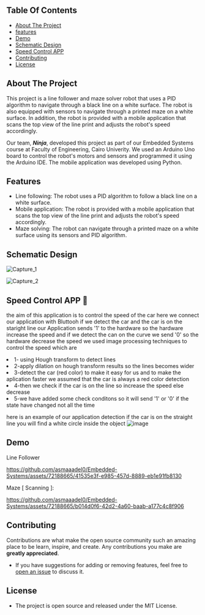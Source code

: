 <br/>

## Table Of Contents

- [About The Project](#about-the-project)
- [features](#features)
- [Demo](#demo)
- [Schematic Design](#schematic-design)
- [Speed Control APP](#app)
- [Contributing](#contributing)
- [License](#License)

## About The Project

This project is a line follower and maze solver robot that uses a PID algorithm to navigate through a black line on a white surface. The robot is also equipped with sensors to navigate through a printed maze on a white surface. In addition, the robot is provided with a mobile application that scans the top view of the line print and adjusts the robot's speed accordingly.

Our team, <em><b>Ninja</b></em>, developed this project as part of our Embedded Systems course at Faculty of Engineering, Cairo Univerity. We used an Arduino Uno board to control the robot's motors and sensors and programmed it using the Arduino IDE. The mobile application was developed using Python.


## Features
* Line following: The robot uses a PID algorithm to follow a black line on a white surface.
* Mobile application: The robot is provided with a mobile application that scans the top view of the line print and adjusts the robot's speed accordingly.
* Maze solving: The robot can navigate through a printed maze on a white surface using its sensors and PID algorithm.


## Schematic Design

![Capture_1](https://github.com/asmaaadel0/Embedded-Systems/assets/72188665/0da2d473-9739-4582-82b3-252fe0d38580)

![Capture_2](https://github.com/asmaaadel0/Embedded-Systems/assets/72188665/357bf46c-cd38-43e2-a8d4-83802ed5616b)


## Speed Control APP 🚗
<p>the aim of this application is to control the speed of the car
here we connect our application with Bluttooh if we detect the car and the car is on the staright line our Application sends '1'
to the hardware so the hardware increase the speed and if we detect the can on the curve we send '0' so the hardware decrease the speed
we used image processing techniques to control the speed which are </p>

<li>1- using Hough transform to detect lines</li> 
<li>2-apply dilation on hough transform results so the lines becomes wider </li>
<li>3-detect the car (red color) to make it easy for us and to make the aplication faster we assumed that the car is always a red color detection</li>
<li>4-then we check if the car is on the line so increase the speed else decrease </li>
<li>5-we have added some check conditons so it will send '1' or '0' if the state have changed not all the time</li>

here is an example of our application detection 
if the car is on the straight line you will find a white circle inside the object 
![image](https://github.com/asmaaadel0/Embedded-Systems/assets/88630231/4706acf9-a7ba-453a-86ac-f5f15dca5f2a)

## Demo

Line Follower 

https://github.com/asmaaadel0/Embedded-Systems/assets/72188665/41535e3f-e985-457d-8889-eb1e91fb8130



Maze [ Scanning ]: 

https://github.com/asmaaadel0/Embedded-Systems/assets/72188665/b014d0f6-42d2-4a60-baab-a177c4c8f906


## Contributing

Contributions are what make the open source community such an amazing place to be learn, inspire, and create. Any contributions you make are **greatly appreciated**.
- If you have suggestions for adding or removing features, feel free to [open an issue](https://github.com/asmaaadel0/Embedded-Systems/issues/new) to discuss it.


 ## License
- The project is open source and released under the MIT License.
